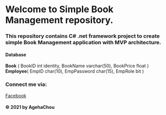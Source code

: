 # Welcome to Simple Book Management repository.

### This repository contains C# .net framework project to create simple Book Management application with MVP architecture.

#### Database
**Book** ( 
  BookID int identity, 
  BookName varchar(50), 
  BookPrice float
)
  **Employee**(
    EmpID char(10), 
    EmpPassword char(15), 
    EmpRole bit 
) 

### Connect me via:
[Facebook](https://www.facebook.com/Littl3D3viL)

#### © 2021 by AgehaChou
